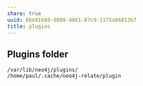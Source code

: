 ```yaml
---
share: true
uuid: 6be81669-0880-4861-87c9-1175a86813b7
title: plugins
---
```

## Plugins folder

```
/var/lib/neo4j/plugins/
/home/paul/.cache/neo4j-relate/plugin
```